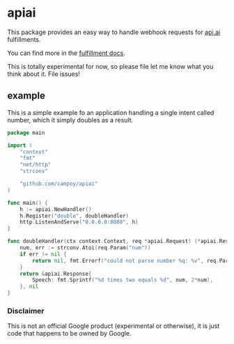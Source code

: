 # apiai

This package provides an easy way to handle webhook requests for
[api.ai](https://api.ai) fulfillments.

You can find more in the [fulfillment docs](https://api.ai/docs/fulfillment).

This is totally experimental for now, so please file let me know what you think about it.
File issues!

## example

This is a simple example fo an application handling a single intent called number,
which it simply doubles as a result.

[embedmd]:# (example/main.go /package main/ $)
```go
package main

import (
	"context"
	"fmt"
	"net/http"
	"strconv"

	"github.com/campoy/apiai"
)

func main() {
	h := apiai.NewHandler()
	h.Register("double", doubleHandler)
	http.ListenAndServe("0.0.0.0:8080", h)
}

func doubleHandler(ctx context.Context, req *apiai.Request) (*apiai.Response, error) {
	num, err := strconv.Atoi(req.Param("num"))
	if err != nil {
		return nil, fmt.Errorf("could not parse number %q: %v", req.Param("number"), err)
	}
	return &apiai.Response{
		Speech: fmt.Sprintf("%d times two equals %d", num, 2*num),
	}, nil
}
```

### Disclaimer

This is not an official Google product (experimental or otherwise), it is just
code that happens to be owned by Google.